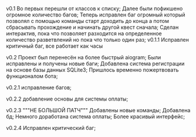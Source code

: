 v0.1
 Во первых перешли от классов к списку; 
 Далее были пофикшено огромное количество багов; 
 Теперь исправлен баг огромный который позволял с помощью команды старт доходить до конца а потом сбрасывать прохождение и начинать другой квест сначала;
 Сделан интерактив, пока что позволяет разходится на определенное количество разветвлений но пока что только один раз;
v0.1.1
 Исправлен критичный баг, все работает как часы

v0.2
Проект был перенесён на более быстрый aiogram;
Были исправлены и получены новые баги;
Добавлена система регистрации на основе базы данных SQLite3;
Пришлось временно пожертвовать функционалом бота;

v0.2.1
исправление багов;

v0.2.2
добавление основы для системы оплаты;

v0.2.3
"""НЕ БОЛЬШОЙ ПАТЧ"""
Добавлены новые команды;
Добавлена бд;
Немного доработана система оплаты;
Более красивый интерфейс;

v0.2.4
Исправлен критический баг;


